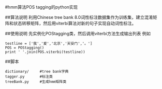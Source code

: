 #hmm算法POS tagging的python实现

##算法说明
利用Chinese tree bank 8.0词性标注数据集作为训练集，建立混淆矩阵和状态转移矩阵，然后用viterbi算法对新的句子实现自动词性标注。

##使用说明
先实例化POStagging类，然后调用viterbi方法生成输出列表
例如
```
testline = ['我','爱','北京','天安门','。']
POS = POStagging()
print ' '.join(POS.viterbi(testline))
```

##脚本
```
dictionary/     #tree bank字典
tagger.py       #标注类
treeBank.py     #生成hmm矩阵类
```
